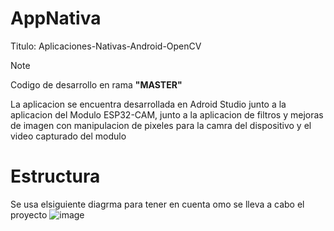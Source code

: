 # AppNativa
Titulo: Aplicaciones-Nativas-Android-OpenCV

> [!NOTE]
> Codigo de desarrollo en rama **"MASTER"**



La aplicacion se encuentra desarrollada en Adroid Studio junto a la aplicacion del Modulo ESP32-CAM, junto a la aplicacion de filtros y mejoras de imagen con manipulacion de pixeles para la camra del dispositivo y el video capturado del modulo

# Estructura
Se usa elsiguiente diagrma para tener en cuenta omo se lleva a cabo el proyecto
![image](https://github.com/user-attachments/assets/70acba5f-5145-4a7b-b19e-1398a8850ac9)

